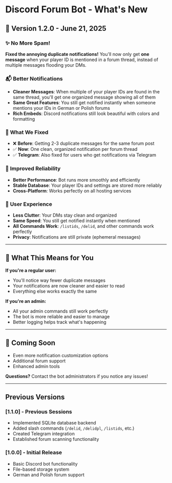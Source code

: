 # Discord Forum Bot - What's New

## 🎉 Version 1.2.0 - June 21, 2025

### ✨ **No More Spam!** 
**Fixed the annoying duplicate notifications!** You'll now only get **one message** when your player ID is mentioned in a forum thread, instead of multiple messages flooding your DMs.

### 📬 **Better Notifications**
- **Cleaner Messages**: When multiple of your player IDs are found in the same thread, you'll get one organized message showing all of them
- **Same Great Features**: You still get notified instantly when someone mentions your IDs in German or Polish forums
- **Rich Embeds**: Discord notifications still look beautiful with colors and formatting

### 🔧 **What We Fixed**
- ❌ **Before**: Getting 2-3 duplicate messages for the same forum post
- ✅ **Now**: One clean, organized notification per forum thread
- ✅ **Telegram**: Also fixed for users who get notifications via Telegram

### 🚀 **Improved Reliability**
- **Better Performance**: Bot runs more smoothly and efficiently
- **Stable Database**: Your player IDs and settings are stored more reliably
- **Cross-Platform**: Works perfectly on all hosting services

### 💬 **User Experience**
- **Less Clutter**: Your DMs stay clean and organized
- **Same Speed**: You still get notified instantly when mentioned
- **All Commands Work**: `/listids`, `/delid`, and other commands work perfectly
- **Privacy**: Notifications are still private (ephemeral messages)

---

## 🤔 **What This Means for You**

**If you're a regular user:**
- You'll notice way fewer duplicate messages
- Your notifications are now cleaner and easier to read
- Everything else works exactly the same

**If you're an admin:**
- All your admin commands still work perfectly
- The bot is more reliable and easier to manage
- Better logging helps track what's happening

---

## 📝 **Coming Soon**
- Even more notification customization options
- Additional forum support
- Enhanced admin tools

**Questions?** Contact the bot administrators if you notice any issues!

---

## Previous Versions

### [1.1.0] - Previous Sessions
- Implemented SQLite database backend
- Added slash commands (`/delid`, `/delidpl`, `/listids`, etc.)
- Created Telegram integration
- Established forum scanning functionality

### [1.0.0] - Initial Release
- Basic Discord bot functionality
- File-based storage system
- German and Polish forum support
